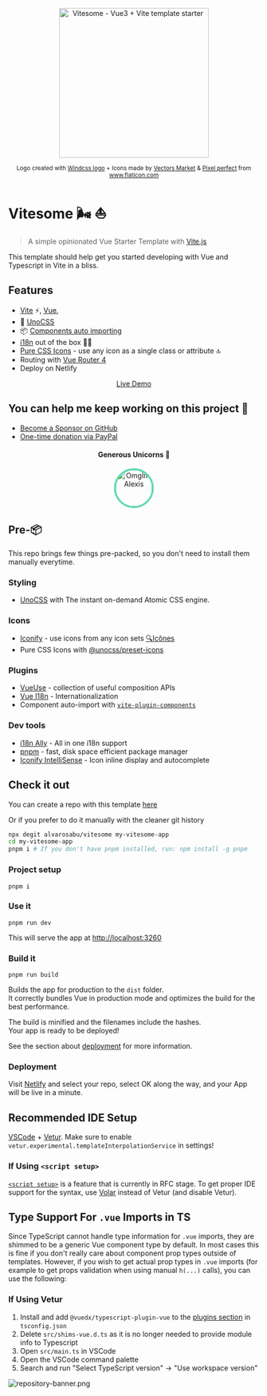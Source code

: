 <p align='center'><img width="300px" style="display:block; margin:0 auto;" src="https://res.cloudinary.com/alvarosaburido/image/upload/v1621848301/projects/vitesome/logotype_zq9g5i.png" alt="Vitesome - Vue3 + Vite template starter">
</p>

<p align='center'>
<sub>Logo created with <a href="https://windicss.org/">Windcss logo</a> + Icons made by <a href="https://www.flaticon.com/authors/vectors-market" title="Vectors Market">Vectors Market</a> & <a href="https://www.flaticon.com/authors/pixel-perfect" title="Pixel perfect">Pixel perfect</a> from <a href="https://www.flaticon.com/" title="Flaticon">www.flaticon.com</a>  </sub>
</p>

# Vitesome 🌬 ⛵️

> A simple opinionated Vue Starter Template with [Vite.js](https://vitejs.dev/)

This template should help get you started developing with Vue and Typescript in Vite in a bliss.

## Features

- [Vite](https://github.com/vitejs/vite) ⚡️, [Vue](https://github.com/vuejs/vue),
- 💨 [UnoCSS](https://github.com/unocss/unocss)
- 📦 [Components auto importing](https://github.com/antfu/unplugin-vue-components)
- [i18n](https://github.com/intlify/vue-i18n-next) out of the box 👩‍🎨
- [Pure CSS Icons](https://github.com/unocss/unocss/tree/main/packages/preset-icons/) - use any icon as a single class or attribute 🔝
- Routing with [Vue Router 4](https://github.com/vuejs/vue-router-next)
- Deploy on Netlify

<p align='center'><a href="https://vitesome.alvarosaburido.dev/"> Live Demo</a><p>

## You can help me keep working on this project 💚

- [Become a Sponsor on GitHub](https://github.com/sponsors/alvarosabu)
- [One-time donation via PayPal](https://paypal.me/alvarosaburido)

<h4 align="center">Generous Unicorns 🦄</h4>

<p align="center">
  <a href="https://github.com/OmgImAlexis" target="_blank" rel="noopener noreferrer" ">
    <img src="https://avatars.githubusercontent.com/u/6525926?v=4" height="72px"  style="border-radius: 100%; overflow: hidden; border: 4px solid #5EDCAE" alt="OmgImAlexis">
  </a>
</p>

## Pre-📦

This repo brings few things pre-packed, so you don't need to install them manually everytime.

### Styling

- [UnoCSS](https://github.com/unocss/unocss) with The instant on-demand Atomic CSS engine.

### Icons

- [Iconify](https://iconify.design) - use icons from any icon sets [🔍Icônes](https://icones.netlify.app/)
- Pure CSS Icons with [@unocss/preset-icons](https://github.com/unocss/unocss/tree/main/packages/preset-icons)

### Plugins

- [VueUse](https://github.com/vueuse/vueuse) - collection of useful composition APIs
- [Vue I18n](https://github.com/intlify/vue-i18n-next) - Internationalization
- Component auto-import with [`vite-plugin-components`](https://github.com/antfu/vite-plugin-components)

### Dev tools

- [i18n Ally](https://marketplace.visualstudio.com/items?itemName=lokalise.i18n-ally) - All in one i18n support
- [pnpm](https://pnpm.js.org/) - fast, disk space efficient package manager
- [Iconify IntelliSense](https://marketplace.visualstudio.com/items?itemName=antfu.iconify) - Icon inline display and autocomplete

## Check it out

You can create a repo with this template [here](https://github.com/alvarosabu/vitesome/generate)

Or if you prefer to do it manually with the cleaner git history

```bash
npx degit alvarosabu/vitesome my-vitesome-app
cd my-vitesome-app
pnpm i # If you don't have pnpm installed, run: npm install -g pnpm
```
### Project setup

```
pnpm i
```

### Use it

```
pnpm run dev
```

This will serve the app at [http://localhost:3260](http://localhost:3260)

### Build it

```
pnpm run build
```

Builds the app for production to the `dist` folder.<br>
It correctly bundles Vue in production mode and optimizes the build for the best performance.

The build is minified and the filenames include the hashes.<br>
Your app is ready to be deployed!

See the section about [deployment](#deployment) for more information.

### Deployment

Visit [Netlify](https://app.netlify.com/start) and select your repo, select OK along the way, and your App will be live in a minute.

## Recommended IDE Setup

[VSCode](https://code.visualstudio.com/) + [Vetur](https://marketplace.visualstudio.com/items?itemName=octref.vetur). Make sure to enable `vetur.experimental.templateInterpolationService` in settings!

### If Using `<script setup>`

[`<script setup>`](https://github.com/vuejs/rfcs/pull/227) is a feature that is currently in RFC stage. To get proper IDE support for the syntax, use [Volar](https://marketplace.visualstudio.com/items?itemName=johnsoncodehk.volar) instead of Vetur (and disable Vetur).

## Type Support For `.vue` Imports in TS

Since TypeScript cannot handle type information for `.vue` imports, they are shimmed to be a generic Vue component type by default. In most cases this is fine if you don't really care about component prop types outside of templates. However, if you wish to get actual prop types in `.vue` imports (for example to get props validation when using manual `h(...)` calls), you can use the following:

### If Using Vetur

1. Install and add `@vuedx/typescript-plugin-vue` to the [plugins section](https://www.typescriptlang.org/tsconfig#plugins) in `tsconfig.json`
2. Delete `src/shims-vue.d.ts` as it is no longer needed to provide module info to Typescript
3. Open `src/main.ts` in VSCode
4. Open the VSCode command palette
5. Search and run "Select TypeScript version" -> "Use workspace version"

![repository-banner.png](https://res.cloudinary.com/alvarosaburido/image/upload/v1612193118/as-portfolio/Repo_Banner_kexozw.png)
